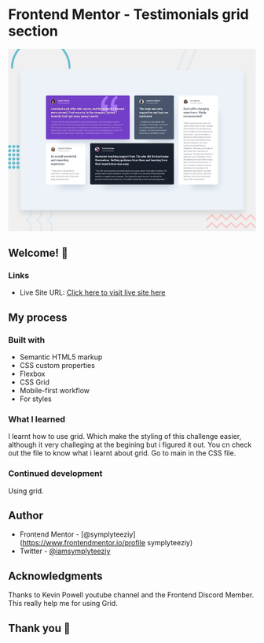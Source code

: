 # Frontend Mentor - Testimonials grid section

![Design preview for the Testimonials grid section coding challenge](./design/desktop-preview.jpg)

## Welcome! 👋

### Links

- Live Site URL: [Click here to visit live site here](https://your-live-site-url.com)


## My process

### Built with

- Semantic HTML5 markup
- CSS custom properties
- Flexbox
- CSS Grid
- Mobile-first workflow
- For styles


### What I learned
I learnt how to use grid. Which make the styling  of this challenge easier, although it very challeging at the begining but i figured it out.
You cn check out the file to know what i learnt about grid. Go to main in the CSS file.


### Continued development

Using grid.


## Author

- Frontend Mentor - [@symplyteeziy](https://www.frontendmentor.io/profile symplyteeziy)
- Twitter - [@iamsymplyteeziy](https://x.com/iamsymplyteeziy?s=11)

## Acknowledgments

Thanks to Kevin Powell youtube channel and the Frontend Discord Member. This really help me for using Grid.


## Thank you 👋
